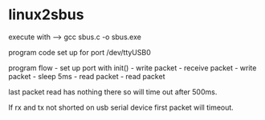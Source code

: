 # linux2sbus

execute with --> gcc sbus.c -o sbus.exe

program code set up for port /dev/ttyUSB0

program flow
     - set up port with init()
     - write packet
     - receive packet
     - write packet
     - sleep 5ms
     - read packet
     - read packet

last packet read has nothing there so will time out after 500ms.

If rx and tx not shorted on usb serial device first packet will timeout.



